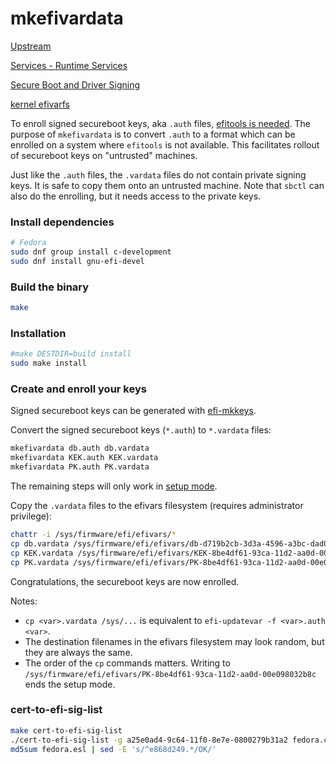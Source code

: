 # mkefivardata

[Upstream](https://git.kernel.org/pub/scm/linux/kernel/git/jejb/efitools.git)

[Services - Runtime Services](https://uefi.org/specs/UEFI/2.11/08_Services_Runtime_Services.html)

[Secure Boot and Driver Signing](https://uefi.org/specs/UEFI/2.11/32_Secure_Boot_and_Driver_Signing.html)

[kernel efivarfs](https://www.kernel.org/doc/html/latest/filesystems/efivarfs.html)

To enroll signed secureboot keys, aka `.auth` files, [efitools is needed](https://github.com/Foxboron/sbctl/issues/434). The purpose of `mkefivardata` is to convert  `.auth` to a format which can be enrolled on a system where `efitools` is not available. This facilitates rollout of secureboot keys on "untrusted" machines.

Just like the `.auth` files, the `.vardata` files do not contain private signing keys. It is safe to copy them onto an untrusted machine. Note that `sbctl` can also do the enrolling, but it needs access to the private keys.

### Install dependencies

```sh
# Fedora
sudo dnf group install c-development
sudo dnf install gnu-efi-devel
```

### Build the binary

```sh
make
```

### Installation

```sh
#make DESTDIR=build install
sudo make install
```

### Create and enroll your keys

Signed secureboot keys can be generated with [efi-mkkeys](https://github.com/jirutka/efi-mkkeys).

Convert the signed secureboot keys (`*.auth`) to `*.vardata` files:

```sh
mkefivardata db.auth db.vardata
mkefivardata KEK.auth KEK.vardata
mkefivardata PK.auth PK.vardata
```

The remaining steps will only work in [setup mode](https://wiki.archlinux.org/title/Unified_Extensible_Firmware_Interface/Secure_Boot).

Copy the `.vardata` files to the efivars filesystem (requires administrator privilege):

```sh
chattr -i /sys/firmware/efi/efivars/*
cp db.vardata /sys/firmware/efi/efivars/db-d719b2cb-3d3a-4596-a3bc-dad00e67656f
cp KEK.vardata /sys/firmware/efi/efivars/KEK-8be4df61-93ca-11d2-aa0d-00e098032b8c
cp PK.vardata /sys/firmware/efi/efivars/PK-8be4df61-93ca-11d2-aa0d-00e098032b8c
```

Congratulations, the secureboot keys are now enrolled.

Notes:

* `cp <var>.vardata /sys/...` is equivalent to `efi-updatevar -f <var>.auth <var>`.
* The destination filenames in the efivars filesystem may look random, but they are always the same.
* The order of the `cp` commands matters. Writing to `/sys/firmware/efi/efivars/PK-8be4df61-93ca-11d2-aa0d-00e098032b8c` ends the setup mode.

### cert-to-efi-sig-list

```sh
make cert-to-efi-sig-list
./cert-to-efi-sig-list -g a25e0ad4-9c64-11f0-8e7e-0800279b31a2 fedora.crt fedora.esl
md5sum fedora.esl | sed -E 's/^e868d249.*/OK/'
```

